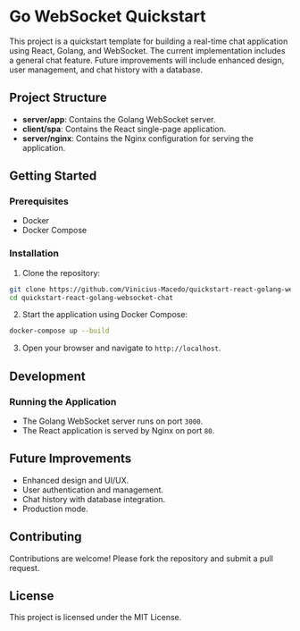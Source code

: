 # Go WebSocket Quickstart

This project is a quickstart template for building a real-time chat application using React, Golang, and WebSocket. The current implementation includes a general chat feature. Future improvements will include enhanced design, user management, and chat history with a database.

## Project Structure

- **server/app**: Contains the Golang WebSocket server.
- **client/spa**: Contains the React single-page application.
- **server/nginx**: Contains the Nginx configuration for serving the application.

## Getting Started

### Prerequisites

- Docker
- Docker Compose

### Installation

1. Clone the repository:
  ```sh
  git clone https://github.com/Vinicius-Macedo/quickstart-react-golang-websocket-chat.git
  cd quickstart-react-golang-websocket-chat
  ```

2. Start the application using Docker Compose:
  ```sh
  docker-compose up --build
  ```

3. Open your browser and navigate to `http://localhost`.

## Development

### Running the Application

- The Golang WebSocket server runs on port `3000`.
- The React application is served by Nginx on port `80`.

## Future Improvements

- Enhanced design and UI/UX.
- User authentication and management.
- Chat history with database integration.
- Production mode.

## Contributing

Contributions are welcome! Please fork the repository and submit a pull request.

## License

This project is licensed under the MIT License.
